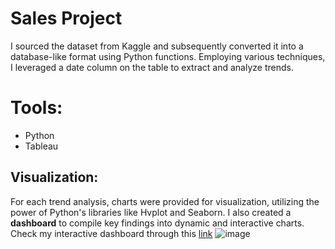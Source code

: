 # Sales Project


I sourced the dataset from Kaggle and subsequently converted it into a database-like format using Python functions. 
Employing various techniques, I leveraged a date column on the table to extract and analyze trends.

# Tools:
- Python
- Tableau

## Visualization:
For each trend analysis, charts were provided for visualization, utilizing the power of Python's libraries like Hvplot and Seaborn.
I also created a **dashboard** to compile key findings into dynamic and interactive charts. 
Check my interactive dashboard through this [link](https://public.tableau.com/app/profile/albertyo.chandra/viz/sales_practice_16992512978280/Dashboard1) 
![image](https://github.com/Albertyoch/Data_Analytics_Project/assets/117698723/f3dccf2b-c3f5-476c-9fe5-4575b136f489)

